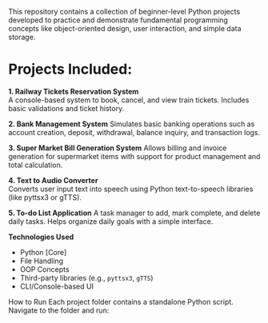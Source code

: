 This repository contains a collection of beginner-level Python projects developed to practice and demonstrate fundamental programming concepts like object-oriented design, user interaction, and simple data storage.

# Projects Included: 

**1. Railway Tickets Reservation System**  
A console-based system to book, cancel, and view train tickets. Includes basic validations and ticket history.

**2. Bank Management System**
Simulates basic banking operations such as account creation, deposit, withdrawal, balance inquiry, and transaction logs.

**3. Super Market Bill Generation System**
Allows billing and invoice generation for supermarket items with support for product management and total calculation.

**4. Text to Audio Converter**  
Converts user input text into speech using Python text-to-speech libraries (like pyttsx3 or gTTS).

**5. To-do List Application**
A task manager to add, mark complete, and delete daily tasks. Helps organize daily goals with a simple interface.

**Technologies Used**
- Python [Core]
- File Handling
- OOP Concepts
- Third-party libraries (e.g., `pyttsx3`, `gTTS`)
- CLI/Console-based UI

How to Run
Each project folder contains a standalone Python script. Navigate to the folder and run:

